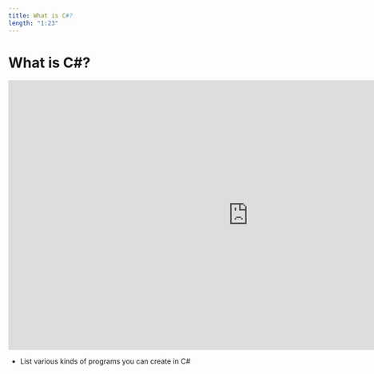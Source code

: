 ```yaml
---
title: What is C#?
length: "1:23"
---
```

# What is C#?

<iframe src="https://channel9.msdn.com/Series/CSharp-101/What-is-C/player?format=html5" width="960" height="540" allowFullScreen frameBorder="0" title="What is C#? [1 of 19] - Microsoft Channel 9 Video"></iframe>

- List various kinds of programs you can create in C#
